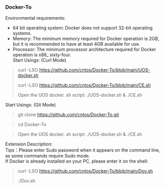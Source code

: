 ### Docker-To
Environmental requirements: <br>
- 64 bit operating system: Docker does not support 32-bit operating systems.<br>
- Memory: The minimum memory required for Docker operation is 2GB, but it is recommended to have at least 4GB available for use.<br>
- Processor: The minimum processor architecture required for Docker operation is x86_ sixty-four.<br>
Start Usings: (Curl Mode)<br>
> curl -LSO https://github.com/cntos/Docker-To/blob/main/UOS-docker.sh<br>
> 
> curl -LSO https://github.com/cntos/Docker-To/blob/main/CE.sh<br>
> 
> Open the UOS docker. sh script: ./UOS-docker.sh & ./CE.sh<br>

Start Usings: (Git Mode)<br>
> git clone https://github.com/cntos/Docker-To.git<br>

> cd Docker-To<br>

> Open the UOS docker. sh script: ./UOS-docker.sh & ./CE.sh<br>

Extension Description:<br>
Tips：Please enter Sudo password when it appears on the command line, as some commands require Sudo mode.<br>
If Docker is already installed on your PC, please enter it on the shell:<br>
> curl -LSO https://github.com/cntos/Docker-To/blob/main/Dov.sh<br>
> 
> ./Dov.sh<br>
